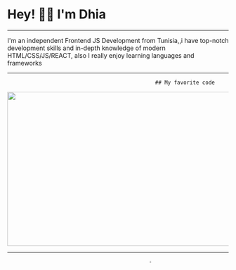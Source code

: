 


# Hey! 👋🏼 I'm Dhia
<hr color=black">
I'm an independent Frontend JS Development from Tunisia,,i have top-notch development skills and in-depth knowledge of modern HTML/CSS/JS/REACT, also I really enjoy learning languages and frameworks


 <hr>
 
                                                   ## My favorite code 
<img src="https://c4.wallpaperflare.com/wallpaper/815/965/235/code-coding-knowledge-logic-wallpaper-preview.jpg" height=350px width= 1000px>

 <hr>

                                                 -

